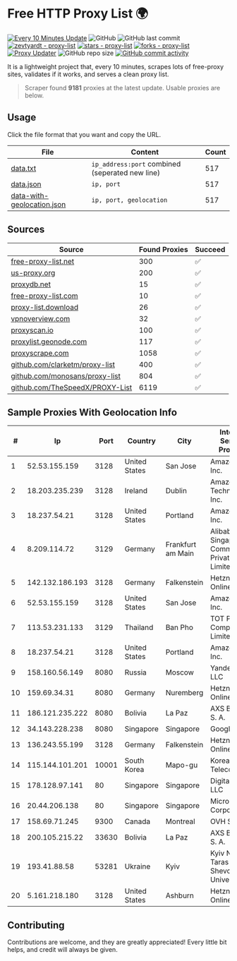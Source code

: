 
# Free HTTP Proxy List 🌍

[![Every 10 Minutes Update](https://github.com/mertguvencli/http-proxy-list/actions/workflows/main.yml/badge.svg?branch=main)](https://github.com/mertguvencli/http-proxy-list/actions/workflows/main.yml)
![GitHub](https://img.shields.io/github/license/mertguvencli/http-proxy-list)
![GitHub last commit](https://img.shields.io/github/last-commit/mertguvencli/http-proxy-list)
[![zevtyardt - proxy-list](https://img.shields.io/static/v1?label=zevtyardt&message=proxy-list&color=blue&logo=github)](https://github.com/zevtyardt/proxy-list "Go to GitHub repo")
[![stars - proxy-list](https://img.shields.io/github/stars/zevtyardt/proxy-list?style=social)](https://github.com/zevtyardt/proxy-list)
[![forks - proxy-list](https://img.shields.io/github/forks/zevtyardt/proxy-list?style=social)](https://github.com/zevtyardt/proxy-list)
[![Proxy Updater](https://github.com/zevtyardt/proxy-list/workflows/Proxy%20Updater/badge.svg)](https://github.com/zevtyardt/proxy-list/actions?query=workflow:"Proxy+Updater")
![GitHub repo size](https://img.shields.io/github/repo-size/zevtyardt/proxy-list)
[![GitHub commit activity](https://img.shields.io/github/commit-activity/m/zevtyardt/proxy-list?logo=commits)](https://github.com/zevtyardt/proxy-list/commits/main)

It is a lightweight project that, every 10 minutes, scrapes lots of free-proxy sites, validates if it works, and serves a clean proxy list.

> Scraper found **9181** proxies at the latest update. Usable proxies are below.

## Usage

Click the file format that you want and copy the URL.

|File|Content|Count|
|----|-------|-----|
|[data.txt](https://raw.githubusercontent.com/mertguvencli/http-proxy-list/main/proxy-list/data.txt)|`ip_address:port` combined (seperated new line)|517|
|[data.json](https://raw.githubusercontent.com/mertguvencli/http-proxy-list/main/proxy-list/data.json)|`ip, port`|517|
|[data-with-geolocation.json](https://raw.githubusercontent.com/mertguvencli/http-proxy-list/main/proxy-list/data-with-geolocation.json)|`ip, port, geolocation`|517|

## Sources

|Source|Found Proxies|Succeed|
|------|-------------|-------|
|[free-proxy-list.net](https://free-proxy-list.net)|300|✅|
|[us-proxy.org](https://www.us-proxy.org)|200|✅|
|[proxydb.net](http://proxydb.net)|15|✅|
|[free-proxy-list.com](https://free-proxy-list.com/?page=&port=&type%5B%5D=http&type%5B%5D=https&up_time=0&search=Search)|10|✅|
|[proxy-list.download](https://www.proxy-list.download/HTTP)|26|✅|
|[vpnoverview.com](https://vpnoverview.com/privacy/anonymous-browsing/free-proxy-servers)|32|✅|
|[proxyscan.io](https://www.proxyscan.io)|100|✅|
|[proxylist.geonode.com](https://proxylist.geonode.com/api/proxy-list?limit=300&page=1&sort_by=lastChecked&sort_type=desc&protocols=http,https)|117|✅|
|[proxyscrape.com](https://api.proxyscrape.com/v2/?request=displayproxies&protocol=http&timeout=10000&country=all&ssl=all&anonymity=all)|1058|✅|
|[github.com/clarketm/proxy-list](https://raw.githubusercontent.com/clarketm/proxy-list/master/proxy-list-raw.txt)|400|✅|
|[github.com/monosans/proxy-list](https://raw.githubusercontent.com/monosans/proxy-list/main/proxies/http.txt)|804|✅|
|[github.com/TheSpeedX/PROXY-List](https://raw.githubusercontent.com/TheSpeedX/PROXY-List/master/http.txt)|6119|✅|


## Sample Proxies With Geolocation Info

|#|Ip|Port|Country|City|Internet Service Provider|
|-|--|----|-------|----|-------------------------|
|1|52.53.155.159|3128|United States|San Jose|Amazon.com, Inc.|
|2|18.203.235.239|3128|Ireland|Dublin|Amazon Technologies Inc.|
|3|18.237.54.21|3128|United States|Portland|Amazon.com, Inc.|
|4|8.209.114.72|3129|Germany|Frankfurt am Main|Alibaba.com Singapore E-Commerce Private Limited|
|5|142.132.186.193|3128|Germany|Falkenstein|Hetzner Online GmbH|
|6|52.53.155.159|3128|United States|San Jose|Amazon.com, Inc.|
|7|113.53.231.133|3129|Thailand|Ban Pho|TOT Public Company Limited|
|8|18.237.54.21|3128|United States|Portland|Amazon.com, Inc.|
|9|158.160.56.149|8080|Russia|Moscow|Yandex.Cloud LLC|
|10|159.69.34.31|8080|Germany|Nuremberg|Hetzner Online GmbH|
|11|186.121.235.222|8080|Bolivia|La Paz|AXS Bolivia S. A.|
|12|34.143.228.238|8080|Singapore|Singapore|Google LLC|
|13|136.243.55.199|3128|Germany|Falkenstein|Hetzner Online GmbH|
|14|115.144.101.201|10001|South Korea|Mapo-gu|Korea Telecom|
|15|178.128.97.141|80|Singapore|Singapore|DigitalOcean, LLC|
|16|20.44.206.138|80|Singapore|Singapore|Microsoft Corporation|
|17|158.69.71.245|9300|Canada|Montreal|OVH SAS|
|18|200.105.215.22|33630|Bolivia|La Paz|AXS Bolivia S. A.|
|19|193.41.88.58|53281|Ukraine|Kyiv|Kyiv National Taras Shevchenko University|
|20|5.161.218.180|3128|United States|Ashburn|Hetzner Online GmbH|



## Contributing

Contributions are welcome, and they are greatly appreciated! Every
little bit helps, and credit will always be given.

